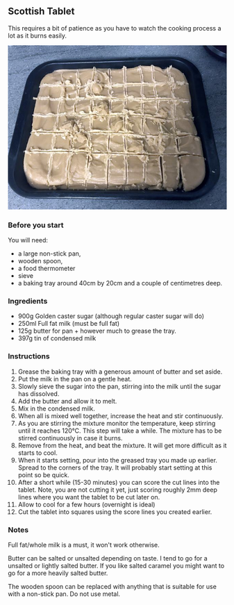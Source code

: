 ## Scottish Tablet

This requires a bit of patience as you have to watch the cooking process a lot as it burns easily.

![Scottish Tablet](scottish-tablet.jpg)

### Before you start

You will need:
* a large non-stick pan,
* wooden spoon,
* a food thermometer
* sieve
* a baking tray around 40cm by 20cm and a couple of centimetres deep.

### Ingredients

* 900g Golden caster sugar (although regular caster sugar will do)
* 250ml Full fat milk (must be full fat)
* 125g butter for pan + however much to grease the tray.
* 397g tin of condensed milk

### Instructions

1. Grease the baking tray with a generous amount of butter and set aside.
2. Put the milk in the pan on a gentle heat.
3. Slowly sieve the sugar into the pan, stirring into the milk until the sugar has dissolved.
4. Add the butter and allow it to melt.
5. Mix in the condensed milk.
6. When all is mixed well together, increase the heat and stir continuously.
7. As you are stirring the mixture monitor the temperature, keep stirring until it reaches 120°C. This step will take a while. The mixture has to be stirred continuously in case it burns.
8. Remove from the heat, and beat the mixture. It will get more difficult as it starts to cool.
9. When it starts setting, pour into the greased tray you made up earlier. Spread to the corners of the tray. It will probably start setting at this point so be quick.
10. After a short while (15-30 minutes) you can score the cut lines into the tablet. Note, you are not cutting it yet, just scoring roughly 2mm deep lines where you want the tablet to be cut later on.
11. Allow to cool for a few hours (overnight is ideal)
12. Cut the tablet into squares using the score lines you created earlier.

### Notes

Full fat/whole milk is a must, it won't work otherwise.

Butter can be salted or unsalted depending on taste. I tend to go for a unsalted or lightly salted butter. If you like salted caramel you might want to go for a more heavily salted butter.

The wooden spoon can be replaced with anything that is suitable for use with a non-stick pan. Do not use metal.
